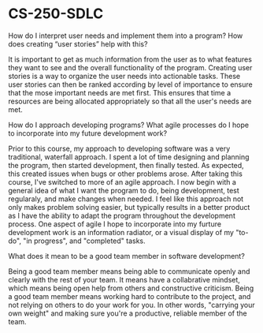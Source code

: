 # CS-250-SDLC
How do I interpret user needs and implement them into a program? How does creating “user stories” help with this?
  
  It is important to get as much information from the user as to what features they want to see and the overall functionality of the program. Creating user stories is a way to organize the user needs into actionable tasks. These user stories can then be ranked according by level of importance to ensure that the mose important needs are met first. This ensures that time a resources are being allocated appropriately so that all the user's needs are met.


How do I approach developing programs? What agile processes do I hope to incorporate into my future development work?
 
  Prior to this course, my approach to developing software was a very traditional, waterfall approach. I spent a lot of time designing and planning the program, then started development, then finally tested. As expected, this created issues when bugs or other problems arose. After taking this course, I've switched to more of an agile approach. I now begin with a general idea of what I want the program to do, being development, test regularaly, and make changes when needed. I feel like this approach not only makes problem solving easier, but typically results in a better product as I have the ability to adapt the program throughout the development process. One aspect of agile I hope to incorporate into my furture development work is an information radiator, or a visual display of my "to-do", "in progress", and "completed" tasks.


What does it mean to be a good team member in software development?
 
  Being a good team member means being able to communicate openly and clearly with the rest of your team. It means have a collabrative mindset, which means being open help from others and constructive criticism. Being a good team member means working hard to contribute to the project, and not relying on others to do your work for you. In other words, "carrying your own weight" and making sure you're a productive, reliable member of the team.
